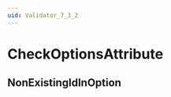 ```yaml
---
uid: Validator_7_3_2
---
```


# CheckOptionsAttribute

## NonExistingIdInOption

<!-- Description, Properties, ... sections are auto-generated. -->
<!-- REPLACE ME AUTO-GENERATION -->

<!-- Uncomment to add extra details -->
<!--### Details-->

<!-- Uncomment to add example code -->
<!--### Example code-->
